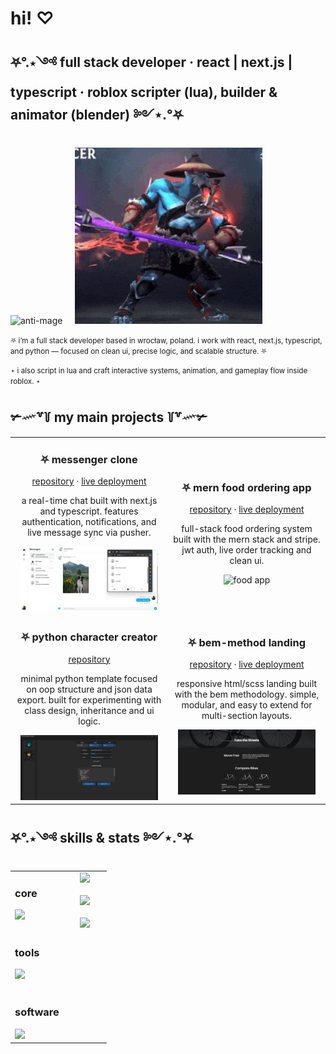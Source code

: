 # hi! ♡

## ⛧°.⋆༺ full stack developer · react | next.js | typescript · roblox scripter (lua), builder & animator (blender) ༻⋆.°⛧

<p align="start">
  <img src="/assets/anti-mage.gif" alt="anti-mage" width="300"/>
  &nbsp;&nbsp;&nbsp;
  <img src="/assets/phantom-lancer.gif" alt="phantom-lancer" width="300"/>
</p>

<p><small>⛧ i’m a full stack developer based in wrocław, poland. i work with react, next.js, typescript, and python — focused on clean ui, precise logic, and scalable structure. ⛧</small></p>

<p><small>⋆ i also script in lua and craft interactive systems, animation, and gameplay flow inside roblox. ⋆</small></p>


## ✃𓄧꒷꒦ my main projects ꒦꒷𓄧✃

<div align="center">
  <table>
<tr>
      <td align="center" width="50%">
        <h3>⛧ messenger clone</h3>
        <div>
          <a href="https://github.com/cementix/messenger-clone" target="_blank">repository</a> · 
          <a href="https://messenger-clone-two-weld.vercel.app/" target="_blank">live deployment</a>
        </div>
        <p>a real-time chat built with next.js and typescript.  
        features authentication, notifications, and live message sync via pusher.</p>
        <img src="assets/messenger-clone-screenshot.png" alt="messenger clone" width="220"/>
      </td>
      <td align="center" width="50%">
        <h3>⛧ mern food ordering app</h3>
        <div>
          <a href="https://github.com/cementix/mern-food-ordering-app" target="_blank">repository</a> · 
          <a href="https://mern-food-ordering-app-frontend-4cv5.onrender.com/" target="_blank">live deployment</a>
        </div>
        <p>full-stack food ordering system built with the mern stack and stripe.  
        jwt auth, live order tracking and clean ui.</p>
        <img src="https://i.ibb.co/b3W2NBr/image.png" alt="food app" width="220"/>
      </td>
    </tr>
<tr>
      <td align="center" width="50%">
        <h3>⛧ python character creator</h3>
        <div>
          <a href="https://github.com/cementix/py_rpg_char_creator" target="_blank">repository</a>
        </div>
        <p>minimal python template focused on oop structure and json data export.
built for experimenting with class design, inheritance and ui logic.</p>
        <img src="assets/rpg-char.jpg" alt="python rpg char creator" width="220"/>
      </td>
      <td align="center" width="50%">
        <h3>⛧ bem-method landing</h3>
        <div>
          <a href="https://github.com/cementix/layout_landing-page" target="_blank">repository</a> · 
          <a href="https://cementix.github.io/layout_landing-page/" target="_blank">live deployment</a>
        </div>
        <p>responsive html/scss landing built with the bem methodology.
simple, modular, and easy to extend for multi-section layouts.</p>
        <img src="assets/bem-landing.jpg" alt="bem landing" width="220"/>
      </td>
    </tr>
  </table>
</div>

## ⛧°.⋆༺ skills & stats ༻⋆.°⛧

<div align="center">
  <table>
    <tr>
      <td width="55%" valign="top" align="left">
        <h3>core</h3>
        <img src="https://skillicons.dev/icons?i=react,nextjs,js,ts,html,css,lua" width="100%" />
        <br/><br/>
        <h3>tools</h3>
        <img src="https://skillicons.dev/icons?i=tailwind,postgres,prisma,mongodb,figma,git,github,yarn,npm,gcp" width="100%" />
        <br/><br/>
        <h3>software</h3>
        <img src="https://skillicons.dev/icons?i=vscode,postman,robloxstudio,notion,blender" width="100%" />
      </td>
      <td width="45%" valign="top" align="center">
        <a href="http://www.github.com/cementix">
          <img src="https://github-readme-stats.vercel.app/api?username=cementix&show_icons=true&count_private=true&title_color=3ba7ff&text_color=ffffff&icon_color=3ba7ff&bg_color=0b0b0b&hide_border=true" width="100%" />
        </a>
        <br/><br/>
        <a href="http://www.github.com/cementix">
          <img src="https://github-readme-streak-stats.herokuapp.com/?user=cementix&stroke=ffffff&background=0b0b0b&ring=3ba7ff&fire=3ba7ff&currStreakNum=ffffff&currStreakLabel=3ba7ff&sideNums=ffffff&sideLabels=3ba7ff&dates=3ba7ff&hide_border=true" width="100%" />
        </a>
        <br/><br/>
        <a href="https://leetcode.com/u/cementos/">
          <img src="https://leetcode-stats.vercel.app/api?username=cementos&theme=dark&border=0&bgColor=0b0b0b&textColor=ffffff&iconColor=3ba7ff" width="100%" />
        </a>
      </td>
    </tr>
  </table>
</div>







